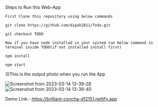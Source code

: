 Steps to Run this Web-App

    First Clone this repository using below commands

    git clone https://github.com/dipak2811/Todo.git

    git checkout TODO

    Now if you have node installed in your system run below command in terminal inside TODO(if not installed install first)

    npm install

    npm start

3)This is the output photo when you run the App

![Screenshot from 2023-03-14 13-39-28](https://user-images.githubusercontent.com/77386172/224954749-144445a3-be7f-4460-aed9-6dcf62e1c1ed.png)
![Screenshot from 2023-03-14 13-39-40](https://user-images.githubusercontent.com/77386172/224954762-19dd6ad1-b5c5-416a-b973-d4cabd567334.png)


Demo Link:- https://brilliant-concha-d12151.netlify.app
